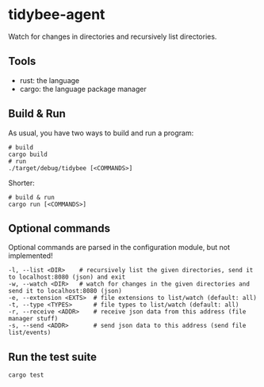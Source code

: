 # tidybee-agent
Watch for changes in directories and recursively list directories.

## Tools
- rust: the language
- cargo: the language package manager

## Build & Run
As usual, you have two ways to build and run a program:
```
# build
cargo build
# run
./target/debug/tidybee [<COMMANDS>]
```
Shorter:
```
# build & run
cargo run [<COMMANDS>]
```

## Optional commands
Optional commands are parsed in the configuration module, but not implemented!
```
-l, --list <DIR>    # recursively list the given directories, send it to localhost:8080 (json) and exit
-w, --watch <DIR>   # watch for changes in the given directories and send it to localhost:8080 (json)
-e, --extension <EXTS>  # file extensions to list/watch (default: all)
-t, --type <TYPES>      # file types to list/watch (default: all)
-r, --receive <ADDR>    # receive json data from this address (file manager stuff)
-s, --send <ADDR>       # send json data to this address (send file list/events)
```

## Run the test suite
```
cargo test
```
